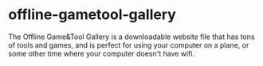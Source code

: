 # offline-gametool-gallery
The Offline Game&amp;Tool Gallery is a downloadable website file that has tons of tools and games, and is perfect for using your computer on a plane, or some other time where your computer doesn't have wifi.
